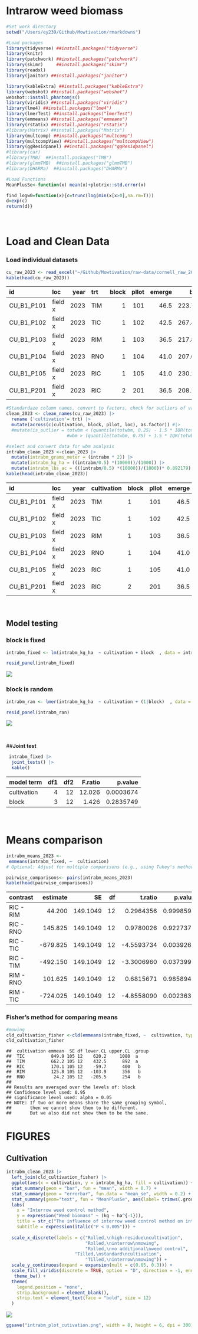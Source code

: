 Intrarow weed biomass
================

``` r
#Set work directory
setwd("/Users/ey239/Github/Mowtivation/rmarkdowns")

#Load packages 
library(tidyverse) ##install.packages("tidyverse")
library(knitr)
library(patchwork) ##install.packages("patchwork")
library(skimr)     ##install.packages("skimr")
library(readxl)
library(janitor) ##install.packages("janitor")

library(kableExtra) ##install.packages("kableExtra")
library(webshot) ##install.packages("webshot")
webshot::install_phantomjs()
library(viridis) ##install.packages("viridis")
library(lme4) ##install.packages("lme4")
library(lmerTest) ##install.packages("lmerTest")
library(emmeans) ##install.packages("emmeans")
library(rstatix) ##install.packages("rstatix")
#library(Matrix) ##install.packages("Matrix")
library(multcomp) ##install.packages("multcomp")
library(multcompView) ##install.packages("multcompView")
library(ggResidpanel) ##install.packages("ggResidpanel")
#library(car)
#library(TMB)  ##install.packages("TMB")
#library(glmmTMB)  ##install.packages("glmmTMB")
#library(DHARMa)  ##install.packages("DHARMa")

#Load Functions
MeanPlusSe<-function(x) mean(x)+plotrix::std.error(x)

find_logw0=function(x){c=trunc(log(min(x[x>0],na.rm=T)))
d=exp(c)
return(d)}
```

<br>

# **Load and Clean Data**

### **Load individual datasets**

``` r
cu_raw_2023 <- read_excel("~/Github/Mowtivation/raw-data/cornell_raw_2023.xlsx")
kable(head(cu_raw_2023))
```

| id | loc | year | trt | block | pllot | emerge | bbm | intrabm | interbm | totwbm | totmbm | beanden | beanyd |
|:---|:---|---:|:---|---:|---:|---:|---:|---:|---:|---:|:---|---:|---:|
| CU_B1_P101 | field x | 2023 | TIM | 1 | 101 | 46.5 | 223.740 | 19.000 | 44.490 | 63.490 | Na | 34.5 | 417.21 |
| CU_B1_P102 | field x | 2023 | TIC | 1 | 102 | 42.5 | 267.460 | 30.975 | 0.720 | 31.695 | Na | 39.5 | 565.54 |
| CU_B1_P103 | field x | 2023 | RIM | 1 | 103 | 36.5 | 217.890 | 0.950 | 6.890 | 3.920 | 285.95 | 37.5 | 449.93 |
| CU_B1_P104 | field x | 2023 | RNO | 1 | 104 | 41.0 | 207.675 | 0.660 | 45.735 | 46.395 | 241.03 | 35.0 | 412.59 |
| CU_B1_P105 | field x | 2023 | RIC | 1 | 105 | 41.0 | 230.285 | 0.495 | 22.025 | 22.520 | 306.64 | 39.0 | 473.79 |
| CU_B1_P201 | field x | 2023 | RIC | 2 | 201 | 36.5 | 208.105 | 6.395 | 19.460 | 25.855 | 370.94499999999999 | 33.5 | 484.04 |

``` r
#Standardaze column names, convert to factors, check for outliers of variable**
clean_2023 <- clean_names(cu_raw_2023) |>  
  rename ('cultivation'= trt) |> 
  mutate(across(c(cultivation, block, pllot, loc), as.factor)) #|> 
  #mutate(is_outlier = totwbm < (quantile(totwbm, 0.25) - 1.5 * IQR(totwbm)) |
                       #wbm > (quantile(totwbm, 0.75) + 1.5 * IQR(totwbm)))

#select and convert data for wbm analysis
intrabm_clean_2023 <-clean_2023 |>              
  mutate(intrabm_grams_meter = (intrabm * 2)) |> 
  mutate(intrabm_kg_ha = ((intrabm/0.5) *(10000))/(1000)) |>
  mutate(intrabm_lbs_ac = (((intrabm/0.5) *(10000))/(1000))* 0.892179)
kable(head(intrabm_clean_2023)) 
```

| id | loc | year | cultivation | block | pllot | emerge | bbm | intrabm | interbm | totwbm | totmbm | beanden | beanyd | intrabm_grams_meter | intrabm_kg_ha | intrabm_lbs_ac |
|:---|:---|---:|:---|:---|:---|---:|---:|---:|---:|---:|:---|---:|---:|---:|---:|---:|
| CU_B1_P101 | field x | 2023 | TIM | 1 | 101 | 46.5 | 223.740 | 19.000 | 44.490 | 63.490 | Na | 34.5 | 417.21 | 38.00 | 380.0 | 339.028020 |
| CU_B1_P102 | field x | 2023 | TIC | 1 | 102 | 42.5 | 267.460 | 30.975 | 0.720 | 31.695 | Na | 39.5 | 565.54 | 61.95 | 619.5 | 552.704891 |
| CU_B1_P103 | field x | 2023 | RIM | 1 | 103 | 36.5 | 217.890 | 0.950 | 6.890 | 3.920 | 285.95 | 37.5 | 449.93 | 1.90 | 19.0 | 16.951401 |
| CU_B1_P104 | field x | 2023 | RNO | 1 | 104 | 41.0 | 207.675 | 0.660 | 45.735 | 46.395 | 241.03 | 35.0 | 412.59 | 1.32 | 13.2 | 11.776763 |
| CU_B1_P105 | field x | 2023 | RIC | 1 | 105 | 41.0 | 230.285 | 0.495 | 22.025 | 22.520 | 306.64 | 39.0 | 473.79 | 0.99 | 9.9 | 8.832572 |
| CU_B1_P201 | field x | 2023 | RIC | 2 | 201 | 36.5 | 208.105 | 6.395 | 19.460 | 25.855 | 370.94499999999999 | 33.5 | 484.04 | 12.79 | 127.9 | 114.109694 |

<br>

## **Model testing**

### **block is fixed**

``` r
intrabm_fixed <- lm(intrabm_kg_ha  ~ cultivation + block  , data = intrabm_clean_2023)

resid_panel(intrabm_fixed)
```

![](intraweed_biomass_files/figure-gfm/unnamed-chunk-4-1.png)<!-- -->

### **block is random**

``` r
intrabm_ran <- lmer(intrabm_kg_ha  ~ cultivation + (1|block)  , data = intrabm_clean_2023)

resid_panel(intrabm_ran)
```

![](intraweed_biomass_files/figure-gfm/unnamed-chunk-5-1.png)<!-- -->

<br>

\##**Joint test**

``` r
 intrabm_fixed |> 
  joint_tests() |> 
  kable()  
```

| model term  | df1 | df2 | F.ratio |   p.value |
|:------------|----:|----:|--------:|----------:|
| cultivation |   4 |  12 |  12.026 | 0.0003674 |
| block       |   3 |  12 |   1.426 | 0.2835749 |

<br>

# **Means comparison**

``` r
intrabm_means_2023 <- 
 emmeans(intrabm_fixed, ~  cultivation)
# Optional: Adjust for multiple comparisons (e.g., using Tukey's method)

pairwise_comparisons<- pairs(intrabm_means_2023) 
kable(head(pairwise_comparisons))
```

| contrast  | estimate |       SE |  df |    t.ratio |   p.value |
|:----------|---------:|---------:|----:|-----------:|----------:|
| RIC - RIM |   44.200 | 149.1049 |  12 |  0.2964356 | 0.9998594 |
| RIC - RNO |  145.825 | 149.1049 |  12 |  0.9780026 | 0.9227376 |
| RIC - TIC | -679.825 | 149.1049 |  12 | -4.5593734 | 0.0039262 |
| RIC - TIM | -492.150 | 149.1049 |  12 | -3.3006960 | 0.0373990 |
| RIM - RNO |  101.625 | 149.1049 |  12 |  0.6815671 | 0.9858945 |
| RIM - TIC | -724.025 | 149.1049 |  12 | -4.8558090 | 0.0023637 |

### **Fisher’s method for comparing means**

``` r
#mowing
cld_cultivation_fisher <-cld(emmeans(intrabm_fixed, ~  cultivation, type = "response"), Letters = letters, sort = TRUE, adjust="none", reversed=TRUE)
cld_cultivation_fisher
```

    ##  cultivation emmean  SE df lower.CL upper.CL .group
    ##  TIC          849.9 105 12    620.2     1080  a    
    ##  TIM          662.2 105 12    432.5      892  a    
    ##  RIC          170.1 105 12    -59.7      400   b   
    ##  RIM          125.8 105 12   -103.9      356   b   
    ##  RNO           24.2 105 12   -205.5      254   b   
    ## 
    ## Results are averaged over the levels of: block 
    ## Confidence level used: 0.95 
    ## significance level used: alpha = 0.05 
    ## NOTE: If two or more means share the same grouping symbol,
    ##       then we cannot show them to be different.
    ##       But we also did not show them to be the same.

# **FIGURES**

## **Cultivation**

``` r
intrabm_clean_2023 |> 
  left_join(cld_cultivation_fisher) |> 
  ggplot(aes(x = cultivation, y = intrabm_kg_ha, fill = cultivation)) +
  stat_summary(geom = "bar", fun = "mean", width = 0.7) +
  stat_summary(geom = "errorbar", fun.data = "mean_se", width = 0.2) +
  stat_summary(geom="text", fun = "MeanPlusSe", aes(label= trimws(.group)),size=6.5,vjust=-0.5) +
  labs(
    x = "Interrow weed control method",
    y = expression("Weed biomass" ~ (kg ~ ha^{-1})),
    title = str_c("The influence of interrow weed control method on intrarow weed biomass"),
    subtitle = expression(italic("P < 0.005"))) +
  
  scale_x_discrete(labels = c("Rolled,\nhigh-residue\ncultivation",
                              "Rolled,\ninterrow\nmowing",
                              "Rolled,\nno additional\nweed control",
                          "Tilled,\nstandard\ncultivation",
                              "Tilled,\ninterrow\nmowing")) +
  scale_y_continuous(expand = expansion(mult = c(0.05, 0.3))) +
  scale_fill_viridis(discrete = TRUE, option = "D", direction = -1, end = 0.9, begin = 0.1) +
   theme_bw() +
  theme(
    legend.position = "none",
    strip.background = element_blank(),
    strip.text = element_text(face = "bold", size = 12)
  )
```

![](intraweed_biomass_files/figure-gfm/unnamed-chunk-9-1.png)<!-- -->

``` r
ggsave("intrabm_plot_cutivation.png", width = 8, height = 6, dpi = 300)
```
